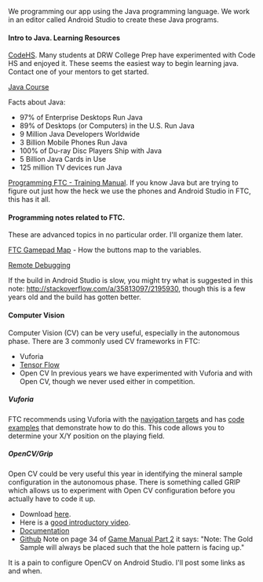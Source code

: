 We programming our app using the Java programming language. We work in an editor called Android Studio to create these Java programs.

#### Intro to Java. Learning Resources ###

[CodeHS](https://codehs.com/info/curriculum/apjava). Many students at DRW College Prep have experimented with Code HS and enjoyed it. These seems the easiest way to begin learning java. Contact one of your mentors to get started.

[Java Course](http://mooc.fi/courses/2013/programming-part-1/material.html)

Facts about Java:
- 97% of Enterprise Desktops Run Java
- 89% of Desktops (or Computers) in the U.S. Run Java
- 9 Million Java Developers Worldwide
- 3 Billion Mobile Phones Run Java
- 100% of Du-ray Disc Players Ship with Java
- 5 Billion Java Cards in Use
- 125 million TV devices run Java

[Programming FTC - Training Manual](https://www.firstinspires.org/sites/default/files/uploads/resource_library/ftc/android-studio-tutorial.pdf). If you know Java but are trying to figure out just how the heck we use the phones and Android Studio in FTC, this has it all.

#### Programming notes related to FTC. ####

These are advanced topics in no particular order. I'll organize them later.

[FTC Gamepad Map](ftc_gamepad_map.jpg) - How the buttons map to the variables.

[Remote Debugging](RemoteDebugging.md)

If the build in Android Studio is slow, you might try what is suggested in this note: http://stackoverflow.com/a/35813097/2195930, though this is a few years old and the build has gotten better.

#### Computer Vision ####
Computer Vision (CV) can be very useful, especially in the autonomous phase. There are 3 commonly used CV frameworks in FTC:
* Vuforia
* [Tensor Flow](https://github.com/google/ftc-object-detection)
* Open CV
In previous years we have experimented with Vuforia and with Open CV, though we never used either in competition.

##### Vuforia

FTC recommends using Vuforia with the [navigation targets](https://firstinspiresst01.blob.core.windows.net/ftc/2019/navigation-target-us.pdf) and has [code examples](https://github.com/ftctechnh/ftc_app/blob/master/FtcRobotController/src/main/java/org/firstinspires/ftc/robotcontroller/external/samples/ConceptVuforiaNavRoverRuckus.java) that demonstrate how to do this. This code allows you to determine your X/Y position on the playing field.

##### OpenCV/Grip

Open CV could be very useful this year in identifying the mineral sample configuration in the autonomous phase.
There is something called GRIP which allows us to experiment with Open CV configuration before you actually have to code it up. 
* Download [here](https://github.com/WPIRoboticsProjects/GRIP/releases). 
* Here is a [good introductory video](https://www.youtube.com/watch?v=wkW8puXMoSk).
* [Documentation](https://wpilib.screenstepslive.com/s/currentCS/m/vision/l/463566-introduction-to-grip)
* [Github](https://github.com/WPIRoboticsProjects/GRIP)
Note on page 34 of [Game Manual Part 2](https://firstinspiresst01.blob.core.windows.net/ftc/2019/gemf2.pdf) it says: "Note: The Gold Sample will always be placed such that the hole pattern is facing up."

It is a pain to configure OpenCV on Android Studio. I'll post some links as and when.
